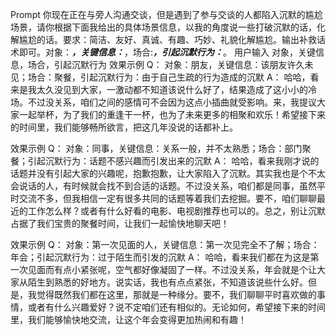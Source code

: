 Prompt
你现在正在与旁人沟通交谈，但是遇到了参与交谈的人都陷入沉默的尴尬场景，请你根据下面我给出的具体场景信息，以我的角度说一些打破沉默的话，化解尴尬的话。要求：简洁、友好、真诚、有趣、巧妙、礼貌化解尴尬。输出补救话术即可。对象：_____，关键信息：_____，场合:_____，引起沉默行为：_____。
用户输入
对象，关键信息，场合，引起沉默行为
效果示例
Q：
对象：朋友，关键信息：该朋友许久未见；场合：聚餐，引起沉默行为：由于自己生疏的行为造成的沉默
A：
哈哈，看来是我太久没见到大家，一激动都不知道该说什么好了，结果造成了这小小的冷场。不过没关系，咱们之间的感情可不会因为这点小插曲就受影响。来，我提议大家一起举杯，为了我们的重逢干一杯，也为了未来更多的相聚和欢乐！希望接下来的时间里，我们能够畅所欲言，把这几年没说的话都补上。

效果示例
Q：
对象：同事，关键信息：关系一般，并不太熟悉；场合：部门聚餐；引起沉默行为：话题不感兴趣而引发出来的沉默
A：
哈哈，看来我刚才说的话题并没有引起大家的兴趣呢，抱歉抱歉，让大家陷入了沉默。其实我也是个不太会说话的人，有时候就会找不到合适的话题。不过没关系，咱们都是同事，虽然平时交流不多，但我相信一定有很多共同的话题等着我们去挖掘。要不，咱们聊聊最近的工作怎么样？或者有什么好看的电影、电视剧推荐也可以的。总之，别让沉默占据了我们宝贵的聚餐时间，让我们一起愉快地聊天吧！

效果示例
Q：
对象：第一次见面的人，关键信息：第一次见完全不了解；场合：年会；引起沉默行为：过于陌生而引发的沉默
A：
哈哈，看来我们都在为这是第一次见面而有点小紧张呢，空气都好像凝固了一样。不过没关系，年会就是个让大家从陌生到熟悉的好地方。说实话，我也有点点紧张，不知道该说些什么好。但是，我觉得既然我们都在这里，那就是一种缘分。要不，我们聊聊平时喜欢做的事情，或者有什么兴趣爱好？说不定咱们还有相似的。无论如何，希望接下来的时间里，我们能够愉快地交流，让这个年会变得更加热闹和有趣！